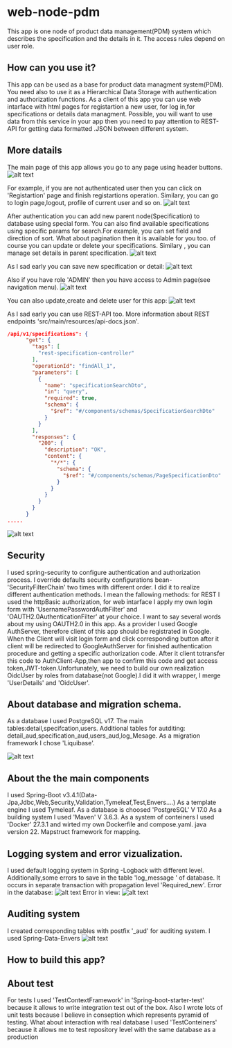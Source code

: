 # web-node-pdm
This app is one node of product data management(PDM) system which describes the specification and the details in it. The access rules depend on user role.

## How can you use it?
This app can be used as a base for product data managment system(PDM). You need also to use it as a Hierarchical Data Storage with authentication and authorization functions.
As a client of this app you can use web intarface with html pages for registartion a new user, for log in,for specifications or details data managment.
Possible, you will want to use data from this service in your app then you need to pay attention to REST-API for getting data formatted .JSON between different system.
 
## More datails 
The main page of this app allows you go to any page using header buttons.
![alt text](https://github.com/AlexLakers/prop-test/blob/main/pictures/5.png?raw=true)

For example, if you are not authenticated user then you can click on 'Registartion' page and finish registartions operation.
Similary, you can go to login page,logout, profile of current user and so on.
![alt text](https://github.com/AlexLakers/prop-test/blob/main/pictures/1.png?raw=true)

After authentication you can add new parent node(Specification) to database using special form.
You can also find available specifications using specific params for search.For example, you can 
set field and direction of sort. What about pagination then it is available for you too.
of course you can update or delete your specifications. Similary , you can manage set details in parent specification.
![alt text](https://github.com/AlexLakers/prop-test/blob/main/pictures/6.png?raw=true)

As I sad early you can save new specification or detail:
![alt text](https://github.com/AlexLakers/prop-test/blob/main/pictures/11.png?raw=true)

Also if you have role 'ADMIN' then you have access to Admin page(see navigation menu).
![alt text](https://github.com/AlexLakers/prop-test/blob/main/pictures/10.png?raw=true)

You can also update,create and delete user for this app:
![alt text](https://github.com/AlexLakers/prop-test/blob/main/pictures/9.png?raw=true)

As I sad early you can use REST-API too. More information about REST endpoints 'src/main/resources/api-docs.json'.

```json
/api/v1/specifications": {
      "get": {
        "tags": [
          "rest-specification-controller"
        ],
        "operationId": "findAll_1",
        "parameters": [
          {
            "name": "specificationSearchDto",
            "in": "query",
            "required": true,
            "schema": {
              "$ref": "#/components/schemas/SpecificationSearchDto"
            }
          }
        ],
        "responses": {
          "200": {
            "description": "OK",
            "content": {
              "*/*": {
                "schema": {
                  "$ref": "#/components/schemas/PageSpecificationDto"
                }
              }
            }
          }
        }
      }
.....
```

![alt text](https://github.com/AlexLakers/prop-test/blob/main/pictures/32.png?raw=true)



## Security
I used spring-security to configure authentication and authorization process.
I override defaults security configurations bean-'SecurityFilterChain' two times with different order.
I did it to realize different authentication methods. I mean the fallowing methods:
for REST I used the httpBasic authorization,
for web intarface I apply my own login form with 'UsernamePasswordAuthFilter' and 'OAUTH2.0AuthenticationFilter' at your choice.
I want to say several words about my using OAUTH2.0 in this app. As a provider I used Google AuthServer, therefore client of this app
should be registrated in Google. When the Client will visit login form and click corresponding button  after it client will be redirected to GoogleAuthServer
for finished authentication procedure and getting a specific authorization code. After it client totransfer this code to AuthClient-App,then app to confirm this code
and get access token,JWT-token.Unfortunately, we need to build our own realization OidcUser by roles from database(not Google).I did it with wrapper, I merge 'UserDetails' and 'OidcUser'.


## About database and migration schema.
As a database I used PostgreSQL v17.
The main tables:detail,specifcation,users.
Additional tables for autditing: detail_aud,specification_aud,users_aud,log_Mesage.
As a migration framework I chose 'Liquibase'.

![alt text](https://github.com/AlexLakers/prop-test/blob/main/pictures/4.png?raw=true)



## About the the main components 
  I used Spring-Boot v3.4.1(Data-Jpa,Jdbc,Web,Security,Validation,Tymeleaf,Test,Envers....)
  As a template engine I used Tymeleaf.
  As a database is choosed 'PostgreSQL' V 17.0
  As a building system I used 'Maven' V 3.6.3.
  As a system of conteiners I used 'Docker' 27.3.1 and wirted my own Dockerfile and compose.yaml.
  java version 22.
  Mapstruct framework for mapping.
  

## Logging system and error vizualization.
I used default logging system in Spring -Logback with different level.
Additionally,some errors to save in the table 'log_message ' of database.
It occurs in separate transaction with propagation level 'Required_new'.
Error in the database:
![alt text](https://github.com/AlexLakers/prop-test/blob/main/pictures/13.png?raw=true)
Error in view:
![alt text](https://github.com/AlexLakers/prop-test/blob/main/pictures/12.png?raw=true)

## Auditing system
I created corresponding tables with postfix '_aud' for auditing system.
I used Spring-Data-Envers
![alt text](https://github.com/AlexLakers/prop-test/blob/main/pictures/14.png?raw=true)

## How to build this app?


## About test
For tests I used 'TestContextFramework' in 'Spring-boot-starter-test' because it allows to write integration test out of the box.
Also I wrote lots of unit tests because I believe in conseption which represents pyramid of testing.
What about interaction with real database I used 'TestConteiners' because it allows me to test repository level with the same database as a production
